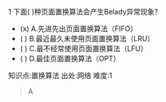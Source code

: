 1
下面( )种页面置换算法会产生Belady异常现象?
- (x) A.先进先出页面置换算法（FIFO）
- ( ) B.最近最久未使用页面置换算法（LRU）
- ( ) C.最不经常使用页面置换算法（LFU）
- ( ) D.最佳页面置换算法（OPT）

知识点:置换算法
出处:网络
难度:1
> A

